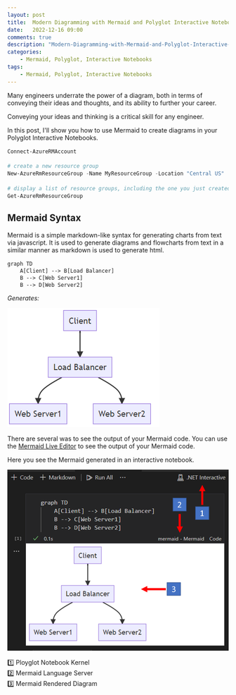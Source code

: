 ```yaml
---
layout: post
title:  Modern Diagramming with Mermaid and Polyglot Interactive Notebooks
date:   2022-12-16 09:00
comments: true
description: "Modern-Diagramming-with-Mermaid-and-Polyglot-Interactive-Notebooks"
categories:
    - Mermaid, Polyglot, Interactive Notebooks
tags:
    - Mermaid, Polyglot, Interactive Notebooks
---
```


Many engineers underrate the power of a diagram, both in terms of conveying
their ideas and thoughts, and its ability to further your career.

Conveying your ideas and thinking is a critical skill for any engineer.

In this post, I'll show you how to use Mermaid to create diagrams in your Polyglot Interactive Notebooks.

```powershell
Connect-AzureRMAccount

# create a new resource group
New-AzureRmResourceGroup -Name MyResourceGroup -Location "Central US"

# display a list of resource groups, including the one you just created
Get-AzureRmResourceGroup
```

## Mermaid Syntax

Mermaid is a simple markdown-like syntax for generating charts from text via javascript. It is used to generate diagrams and flowcharts from text in a similar manner as markdown is used to generate html.

```
graph TD
    A[Client] --> B[Load Balancer]
    B --> C[Web Server1]
    B --> D[Web Server2]
```

*Generates:*

![](../images/posts/mermaid/MermaidClientServer.png)

There are several was to see the output of your Mermaid code. You can use the [Mermaid Live Editor](https://mermaid-js.github.io/mermaid-live-editor/) to see the output of your Mermaid code. 

Here you see the Mermaid generated in an interactive notebook.

![Alt text](../images/posts/mermaid/MermaidInNotebook.png)

1️⃣ Ployglot Notebook Kernel<br>
2️⃣ Mermaid Language Server<br>
3️⃣ Mermaid Rendered Diagram<br>
